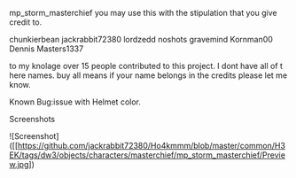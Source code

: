mp_storm_masterchief
you may use this with the stipulation that you give credit to.

chunkierbean
jackrabbit72380
lordzedd
noshots
gravemind
Kornman00
Dennis
Masters1337

to my knolage over 15 people contributed to this project.  I dont have all of t here names.
buy all means if your name belongs in the credits please let me know.

Known Bug:issue with Helmet color.

Screenshots

!\[Screenshot]([[https://github.com/jackrabbit72380/Ho4kmmm/blob/master/common/H3EK/tags/dw3/objects/characters/masterchief/mp_storm_masterchief/Preview.jpg])


